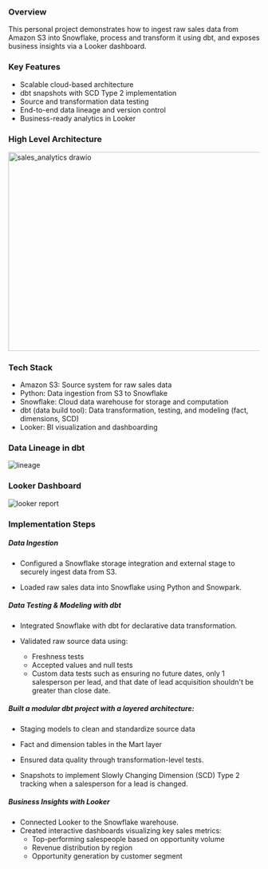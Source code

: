 ### Overview
This personal project demonstrates how to ingest raw sales data from Amazon S3 into Snowflake, process and transform it using dbt, and exposes business insights via a Looker dashboard.

### Key Features
- Scalable cloud-based architecture
- dbt snapshots with SCD Type 2 implementation
- Source and transformation data testing
- End-to-end data lineage and version control
- Business-ready analytics in Looker

### High Level Architecture
<img width="907" height="399" alt="sales_analytics drawio" src="https://github.com/user-attachments/assets/70296a1b-b844-40af-880f-ad1d099e2638" />

### Tech Stack
- Amazon S3:	Source system for raw sales data
- Python:	Data ingestion from S3 to Snowflake
- Snowflake:	Cloud data warehouse for storage and computation
- dbt (data build tool):	Data transformation, testing, and modeling (fact, dimensions, SCD)
- Looker:	BI visualization and dashboarding

### Data Lineage in dbt
![lineage](https://github.com/user-attachments/assets/97407f35-6523-40f1-92bc-34e1070665f5)

### Looker Dashboard
![looker report](https://github.com/user-attachments/assets/e15596d8-cdde-4278-aa57-f95d51002c26)

### Implementation Steps 

##### Data Ingestion
- Configured a Snowflake storage integration and external stage to securely ingest data from S3.

- Loaded raw sales data into Snowflake using Python and Snowpark.

##### Data Testing & Modeling with dbt
- Integrated Snowflake with dbt for declarative data transformation.

- Validated raw source data using:

  - Freshness tests
  - Accepted values and null tests
  - Custom data tests such as ensuring no future dates, only 1 salesperson per lead, and that date of lead acquisition shouldn't be greater than close date.

##### Built a modular dbt project with a layered architecture:

- Staging models to clean and standardize source data

- Fact and dimension tables in the Mart layer

- Ensured data quality through transformation-level tests.

- Snapshots to implement Slowly Changing Dimension (SCD) Type 2 tracking when a salesperson for a lead is changed.

##### Business Insights with Looker
- Connected Looker to the Snowflake warehouse.
- Created interactive dashboards visualizing key sales metrics:
  - Top-performing salespeople based on opportunity volume
  - Revenue distribution by region
  - Opportunity generation by customer segment
